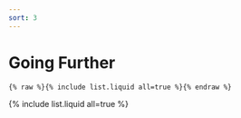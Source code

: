```yaml
---
sort: 3
---
```


# Going Further

```
{% raw %}{% include list.liquid all=true %}{% endraw %}
```
{% include list.liquid all=true %}
